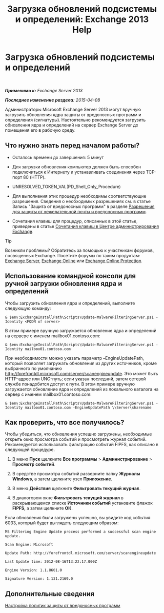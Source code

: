 ﻿---
title: 'Загрузка обновлений подсистемы и определений: Exchange 2013 Help'
TOCTitle: Загрузка обновлений подсистемы и определений
ms:assetid: 8f2ca383-e463-4df0-aa5d-29afe2f81aaf
ms:mtpsurl: https://technet.microsoft.com/ru-ru/library/JJ657471(v=EXCHG.150)
ms:contentKeyID: 50488620
ms.date: 04/30/2018
mtps_version: v=EXCHG.150
ms.translationtype: HT
---

# Загрузка обновлений подсистемы и определений

 

_**Применимо к:** Exchange Server 2013_

_**Последнее изменение раздела:** 2015-04-08_

Администраторы Microsoft Exchange Server 2013 могут вручную загрузить обновления ядра защиты от вредоносных программ и определения (сигнатуры). Настоятельно рекомендуется загрузить обновления ядра и определений на сервер Exchange Server до помещения его в рабочую среду.

## Что нужно знать перед началом работы?

  - Осталось времени до завершения: 5 минут

  - Для загрузки обновления компьютер должен быть способен подключиться к Интернету и устанавливать соединения через TCP-порт 80 (HTTP).

  - UNRESOLVED\_TOKEN\_VAL(PD\_Shell\_Only\_Procedure)

  - Для выполнения этих процедур необходимы соответствующие разрешения. Сведения о необходимых разрешениях см. в статье Запись "Защита от вредоносных программ" в разделе [Разрешения для защиты от нежелательной почты и вредоносных программ](anti-spam-and-anti-malware-permissions-exchange-2013-help.md).

  - Сочетания клавиш для процедур, описанных в этой статье, приведены в статье [Сочетания клавиш в Центре администрирования Exchange](keyboard-shortcuts-in-the-exchange-admin-center-exchange-online-protection-help.md).

> [!TIP]  
> Возникли проблемы? Обратитесь за помощью к участникам форумов, посвященных Exchange. Посетите форумы по таким продуктам: <a href="https://go.microsoft.com/fwlink/p/?linkid=60612">Exchange Server</a>, <a href="https://go.microsoft.com/fwlink/p/?linkid=267542">Exchange Online</a> или <a href="https://go.microsoft.com/fwlink/p/?linkid=285351">Exchange Online Protection</a>.


## Использование командной консоли для ручной загрузки обновления ядра и определений

Чтобы загрузить обновления ядра и определений, выполните следующую команду:

    & $env:ExchangeInstallPath\Scripts\Update-MalwareFilteringServer.ps1 -Identity <FQDN of server>

В этом примере вручную загружается обновление ядра и определений на сервере с именем mailbox01.contoso.com:

    & $env:ExchangeInstallPath\Scripts\Update-MalwareFilteringServer.ps1 -Identity mailbox01.contoso.com

При необходимости можно указать параметр –EngineUpdatePath, который позволяет загружать обновления из других источников, кроме выбранного по умолчанию http://forefrontdl.microsoft.com/server/scanengineupdate. Это может быть HTTP-адрес или UNC-путь; если указан последний, затем сетевой службе понадобится доступ к пути. В этом примере вручную загружается обновление ядра и определений из локального каталога на сервер с именем mailbox01.contoso.com:

    & $env:ExchangeInstallPath\Scripts\Update-MalwareFilteringServer.ps1 -Identity mailbox01.contoso.com -EngineUpdatePath \\Server\sharename

## Как проверить, что все получилось?

Чтобы убедиться, что обновления успешно загружены, необходимые открыть окно просмотра событий и просмотреть журнал событий. Рекомендуется использовать фильтрацию событий FIPFS, как описано в следующей процедуре.

1.  В меню **Пуск** щелкните **Все программы** \> **Администрирование** \> **Просмотр событий**.

2.  В средстве просмотра событий разверните папку **Журналы Windows**, а затем щелкните узел **Приложение**.

3.  В меню **Действия** щелкните **Фильтровать текущий журнал**.

4.  В диалоговом окне **Фильтровать текущий журнал** в раскрывающемся списке **Источники событий** установите флажок **FIPFS**, а затем щелкните **ОК**.

Если обновления были загружены успешно, вы увидите код события 6033, который будет выглядеть следующим образом:

`MS Filtering Engine Update process performed a successful scan engine update.`

`Scan Engine: Microsoft`

`Update Path: http://forefrontdl.microsoft.com/server/scanengineupdate`

`Last Update time: ‎2012‎-‎08‎-‎16T13:22:17.000Z`

`Engine Version: 1.1.8601.0`

`Signature Version: 1.131.2169.0`

## Дополнительные сведения

[Настройка политик защиты от вредоносных программ](configure-anti-malware-policies-exchange-2013-help.md)

